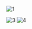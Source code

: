 ![1](https://user-images.githubusercontent.com/83319306/156958869-1be96326-6047-4ecf-873b-981c42ca9feb.png)

![3](https://user-images.githubusercontent.com/83319306/156958903-5c9d13a0-bb7c-4d35-9f9c-6c635c68a594.png)
![4](https://user-images.githubusercontent.com/83319306/156958916-a9cf5590-6dab-4a55-903f-2754d2777228.png)

